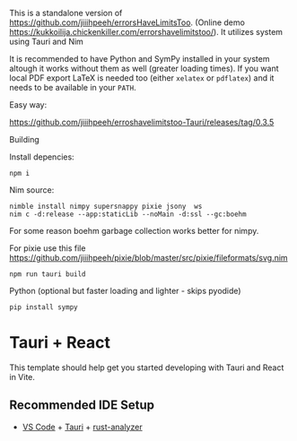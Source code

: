 This is a standalone version of https://github.com/jiiihpeeh/errorsHaveLimitsToo. (Online demo https://kukkoilija.chickenkiller.com/errorshavelimitstoo/).
It utilizes system  using Tauri and Nim

It is recommended to have Python and SymPy installed in your system altough it works without them as well (greater loading times).
If you want local PDF export LaTeX is needed too (either `xelatex` or `pdflatex`) and it needs to be available in your `PATH`.

Easy way:

https://github.com/jiiihpeeh/erroshavelimitstoo-Tauri/releases/tag/0.3.5

Building

Install depencies:
```
npm i
```

Nim source:
```
nimble install nimpy supersnappy pixie jsony  ws
nim c -d:release --app:staticLib --noMain -d:ssl --gc:boehm
```
For some reason boehm garbage collection works better for nimpy.

For pixie use this file https://github.com/jiiihpeeh/pixie/blob/master/src/pixie/fileformats/svg.nim


```
npm run tauri build
```

Python (optional but faster loading and lighter - skips pyodide)
```
pip install sympy
```


# Tauri + React

This template should help get you started developing with Tauri and React in Vite.

## Recommended IDE Setup

- [VS Code](https://code.visualstudio.com/) + [Tauri](https://marketplace.visualstudio.com/items?itemName=tauri-apps.tauri-vscode) + [rust-analyzer](https://marketplace.visualstudio.com/items?itemName=rust-lang.rust-analyzer)
